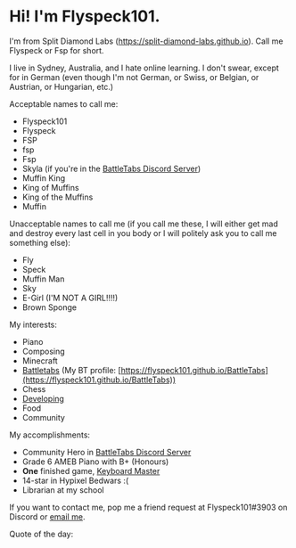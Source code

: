 # Hi! I'm Flyspeck101. 

I'm from Split Diamond Labs (https://split-diamond-labs.github.io). Call me Flyspeck or Fsp for short. 

I live in Sydney, Australia, and I hate online learning. I don't swear, except for in German (even though I'm not German, or Swiss, or Belgian, or Austrian, or Hungarian, etc.)

Acceptable names to call me: 
- Flyspeck101 
- Flyspeck 
- FSP 
- fsp 
- Fsp 
- Skyla (if you're in the [BattleTabs Discord Server](https://discord.gg/wNkujNWkqf)) 
- Muffin King 
- King of Muffins 
- King of the Muffins 
- Muffin

Unacceptable names to call me (if you call me these, I will either get mad and destroy every last cell in you body or I will politely ask you to call me something else):
- Fly
- Speck
- Muffin Man
- Sky 
- E-Girl (I'M NOT A GIRL!!!!)
- Brown Sponge 

My interests: 
- Piano 
- Composing 
- Minecraft 
- [Battletabs](https://battletabs.io) (My BT profile: [https://flyspeck101.github.io/BattleTabs](https://flyspeck101.github.io/BattleTabs))
- Chess 
- [Developing](https://split-diamond-labs.github.io)
- Food 
- Community 

My accomplishments: 
- Community Hero in [BattleTabs Discord Server](https://discord.gg/wNkujNWkqf)
- Grade 6 AMEB Piano with B+ (Honours)
- **One** finished game, [Keyboard Master](https://split-diamond-labs.github.io/Keyboard-Master)
- 14-star in Hypixel Bedwars :(
- Librarian at my school 

If you want to contact me, pop me a friend request at Flyspeck101#3903 on Discord or [email me](mailto:yeetersdeleters12345@gmail.com). 

<script src="quotes.js"></script>
<p>Quote of the day:</p>
<p id="quote"></p>
